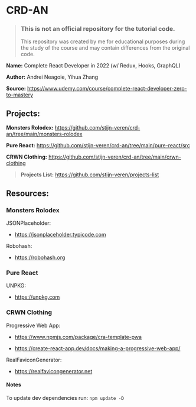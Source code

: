 # CRD-AN

> ### This is not an official repository for the tutorial code.
>
> This repository was created by me for educational purposes during the study of the course and may contain differences from the original code.

**Name:** Complete React Developer in 2022 (w/ Redux, Hooks, GraphQL)

**Author:** Andrei Neagoie, Yihua Zhang

**Source:** https://www.udemy.com/course/complete-react-developer-zero-to-mastery

## Projects:

**Monsters Rolodex:** https://github.com/stijn-veren/crd-an/tree/main/monsters-rolodex

**Pure React:** https://github.com/stijn-veren/crd-an/tree/main/pure-react/src

**CRWN Clothing:** https://github.com/stijn-veren/crd-an/tree/main/crwn-clothing

> **Projects List:** https://github.com/stijn-veren/projects-list

## Resources:

### Monsters Rolodex

JSONPlaceholder:

- https://jsonplaceholder.typicode.com

Robohash:

- https://robohash.org

### Pure React

UNPKG:

- https://unpkg.com

### CRWN Clothing

Progressive Web App:

- https://www.npmjs.com/package/cra-template-pwa

- https://create-react-app.dev/docs/making-a-progressive-web-app/

RealFaviconGenerator:

- https://realfavicongenerator.net

#### Notes

To update dev dependencies run: `npm update -D`
